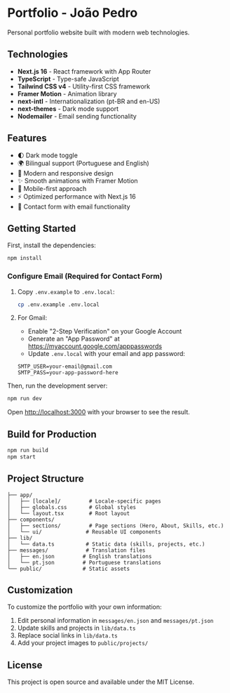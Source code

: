 # Portfolio - João Pedro

Personal portfolio website built with modern web technologies.

## Technologies

- **Next.js 16** - React framework with App Router
- **TypeScript** - Type-safe JavaScript
- **Tailwind CSS v4** - Utility-first CSS framework
- **Framer Motion** - Animation library
- **next-intl** - Internationalization (pt-BR and en-US)
- **next-themes** - Dark mode support
- **Nodemailer** - Email sending functionality

## Features

- 🌓 Dark mode toggle
- 🌍 Bilingual support (Portuguese and English)
- 🎨 Modern and responsive design
- ✨ Smooth animations with Framer Motion
- 📱 Mobile-first approach
- ⚡ Optimized performance with Next.js 16
- 📧 Contact form with email functionality

## Getting Started

First, install the dependencies:

```bash
npm install
```

### Configure Email (Required for Contact Form)

1. Copy `.env.example` to `.env.local`:
   ```bash
   cp .env.example .env.local
   ```

2. For Gmail:
   - Enable "2-Step Verification" on your Google Account
   - Generate an "App Password" at https://myaccount.google.com/apppasswords
   - Update `.env.local` with your email and app password:
   ```
   SMTP_USER=your-email@gmail.com
   SMTP_PASS=your-app-password-here
   ```

Then, run the development server:

```bash
npm run dev
```

Open [http://localhost:3000](http://localhost:3000) with your browser to see the result.

## Build for Production

```bash
npm run build
npm start
```

## Project Structure

```
├── app/
│   ├── [locale]/         # Locale-specific pages
│   ├── globals.css       # Global styles
│   └── layout.tsx        # Root layout
├── components/
│   ├── sections/         # Page sections (Hero, About, Skills, etc.)
│   └── ui/              # Reusable UI components
├── lib/
│   └── data.ts          # Static data (skills, projects, etc.)
├── messages/            # Translation files
│   ├── en.json         # English translations
│   └── pt.json         # Portuguese translations
└── public/             # Static assets
```

## Customization

To customize the portfolio with your own information:

1. Edit personal information in `messages/en.json` and `messages/pt.json`
2. Update skills and projects in `lib/data.ts`
3. Replace social links in `lib/data.ts`
4. Add your project images to `public/projects/`

## License

This project is open source and available under the MIT License.
